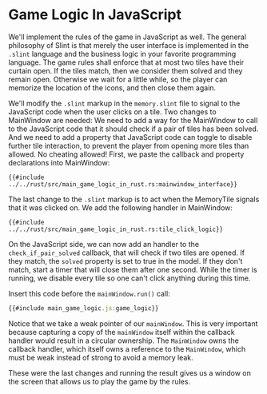 # Game Logic In JavaScript

We'll implement the rules of the game in JavaScript as well. The general philosophy of Slint is that merely the user
interface is implemented in the `.slint` language and the business logic in your favorite programming
language. The game rules shall enforce that at most two tiles have their curtain open. If the tiles match, then we
consider them solved and they remain open. Otherwise we wait for a little while, so the player can memorize
the location of the icons, and then close them again.

We'll modify the `.slint` markup in the `memory.slint` file to signal to the JavaScript code when the user clicks on a tile.
Two changes to <span class="hljs-title">MainWindow</span> are needed: We need to add a way for the MainWindow to call to the JavaScript code that it should
check if a pair of tiles has been solved. And we need to add a property that JavaScript code can toggle to disable further
tile interaction, to prevent the player from opening more tiles than allowed. No cheating allowed! First, we paste
the callback and property declarations into <span class="hljs-title">MainWindow</span>:

```slint
{{#include ../../rust/src/main_game_logic_in_rust.rs:mainwindow_interface}}
```

The last change to the `.slint` markup is to act when the <span class="hljs-title">MemoryTile</span> signals that it was clicked on.
We add the following handler in <span class="hljs-title">MainWindow</span>:

```slint
{{#include ../../rust/src/main_game_logic_in_rust.rs:tile_click_logic}}
```

On the JavaScript side, we can now add an handler to the `check_if_pair_solved` callback, that will check if
two tiles are opened. If they match, the `solved` property is set to true in the model. If they don't
match, start a timer that will close them after one second. While the timer is running, we disable every tile so
one can't click anything during this time.

Insert this code before the `mainWindow.run()` call:

```js
{{#include main_game_logic.js:game_logic}}
```

Notice that we take a weak pointer of our `mainWindow`. This is very
important because capturing a copy of the `mainWindow` itself within the callback handler would result in a circular ownership.
The `MainWindow` owns the callback handler, which itself owns a reference to the `MainWindow`, which must be weak
instead of strong to avoid a memory leak.

These were the last changes and running the result gives us a window on the screen that allows us
to play the game by the rules.

